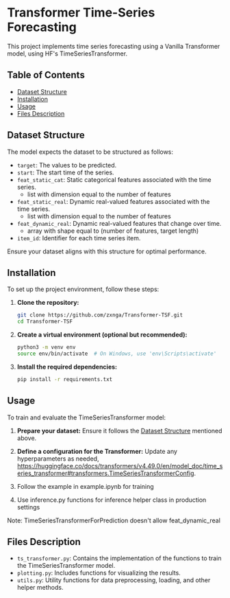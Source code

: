 # Transformer Time-Series Forecasting

This project implements time series forecasting using a Vanilla Transformer model, using HF's TimeSeriesTransformer.

## Table of Contents

- [Dataset Structure](#dataset-structure)
- [Installation](#installation)
- [Usage](#usage)
- [Files Description](#files-description)

## Dataset Structure

The model expects the dataset to be structured as follows:

- `target`: The values to be predicted.
- `start`: The start time of the series.
- `feat_static_cat`: Static categorical features associated with the time series.
   - list with dimension equal to the number of features
- `feat_static_real`:  Dynamic real-valued features associated with the time series.
   - list with dimension equal to the number of features
- `feat_dynamic_real`: Dynamic real-valued features that change over time.
   - array with shape equal to (number of features, target length)
- `item_id`: Identifier for each time series item.

Ensure your dataset aligns with this structure for optimal performance.

## Installation

To set up the project environment, follow these steps:

1. **Clone the repository:**

   ```bash
   git clone https://github.com/zxnga/Transformer-TSF.git
   cd Transformer-TSF
   ```

2. **Create a virtual environment (optional but recommended):**

   ```bash
   python3 -m venv env
   source env/bin/activate  # On Windows, use 'env\Scripts\activate'
   ```

3. **Install the required dependencies:**

   ```bash
   pip install -r requirements.txt
   ```

## Usage

To train and evaluate the TimeSeriesTransformer model:

1. **Prepare your dataset:** Ensure it follows the [Dataset Structure](#dataset-structure) mentioned above.

2. **Define a configuration for the Transformer:** Update any hyperparameters as needed, https://huggingface.co/docs/transformers/v4.49.0/en/model_doc/time_series_transformer#transformers.TimeSeriesTransformerConfig.
3. Follow the example in example.ipynb for training 
4. Use inference.py functions for inference helper class in production settings

Note: TimeSeriesTransformerForPrediction doesn't allow feat_dynamic_real

## Files Description

- `ts_transformer.py`: Contains the implementation of the functions to train the TimeSeriesTransformer model.
- `plotting.py`: Includes functions for visualizing the results.
- `utils.py`: Utility functions for data preprocessing, loading, and other helper methods.
